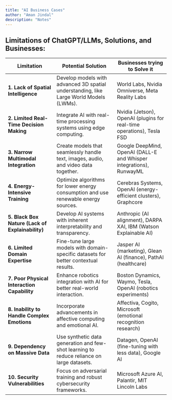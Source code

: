 ```yaml
---
title: "AI Business Cases"
author: "Aman Jindal"
description: "Notes"
---
```


## **Limitations of ChatGPT/LLMs, Solutions, and Businesses:** 

| **Limitation**                          | **Potential Solution**                                                                 | **Businesses trying to Solve it**                                              |
|------------------------------------------|---------------------------------------------------------------------------------------|---------------------------------------------------------------------------|
| **1. Lack of Spatial Intelligence**     | Develop models with advanced 3D spatial understanding, like Large World Models (LWMs).| World Labs, Nvidia Omniverse, Meta Reality Labs                            |
| **2. Limited Real-Time Decision Making**| Integrate AI with real-time processing systems using edge computing.                  | Nvidia (Jetson), OpenAI (plugins for real-time operations), Tesla FSD      |
| **3. Narrow Multimodal Integration**    | Create models that seamlessly handle text, images, audio, and video data together.    | Google DeepMind, OpenAI (DALL-E and Whisper integrations), RunwayML       |
| **4. Energy-Intensive Training**        | Optimize algorithms for lower energy consumption and use renewable energy sources.    | Cerebras Systems, OpenAI (energy-efficient clusters), Graphcore            |
| **5. Black Box Nature (Lack of Explainability)** | Develop AI systems with inherent interpretability and transparency.                   | Anthropic (AI alignment), DARPA XAI, IBM (Watson Explainable AI)          |
| **6. Limited Domain Expertise**         | Fine-tune large models with domain-specific datasets for better contextual results.   | Jasper AI (marketing), Glean AI (finance), PathAI (healthcare)             |
| **7. Poor Physical Interaction Capability** | Enhance robotics integration with AI for better real-world interaction.               | Boston Dynamics, Waymo, Tesla, OpenAI (robotics experiments)              |
| **8. Inability to Handle Complex Emotions** | Incorporate advancements in affective computing and emotional AI.                     | Affectiva, Cogito, Microsoft (emotional recognition research)             |
| **9. Dependency on Massive Data**       | Use synthetic data generation and few-shot learning to reduce reliance on large datasets.| Datagen, OpenAI (fine-tuning with less data), Google AI                   |
| **10. Security Vulnerabilities**        | Focus on adversarial training and robust cybersecurity frameworks.                    | Microsoft Azure AI, Palantir, MIT Lincoln Labs                            |


